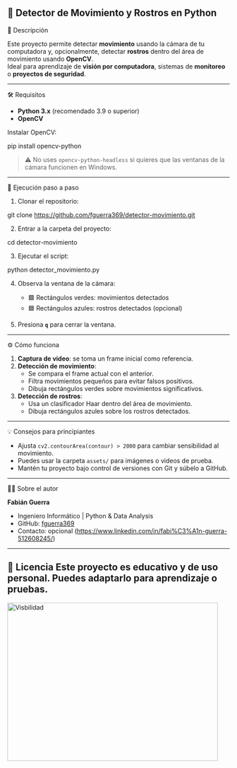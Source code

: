 🎥 Detector de Movimiento y Rostros en Python
---
🔹 Descripción

Este proyecto permite detectar **movimiento** usando la cámara de tu computadora y, opcionalmente, detectar **rostros** dentro del área de movimiento usando **OpenCV**.  
Ideal para aprendizaje de **visión por computadora**, sistemas de **monitoreo** o **proyectos de seguridad**.  

---
🛠 Requisitos

- **Python 3.x** (recomendado 3.9 o superior)  
- **OpenCV**

Instalar OpenCV:

pip install opencv-python

> ⚠️ No uses `opencv-python-headless` si quieres que las ventanas de la cámara funcionen en Windows.

---
🚀 Ejecución paso a paso

1. Clonar el repositorio:

git clone https://github.com/fguerra369/detector-movimiento.git

2. Entrar a la carpeta del proyecto:

cd detector-movimiento

3. Ejecutar el script:

python detector_movimiento.py

4. Observa la ventana de la cámara:  
   - 🟩 Rectángulos verdes: movimientos detectados  
   - 🟦 Rectángulos azules: rostros detectados (opcional)  

5. Presiona **`q`** para cerrar la ventana.

---
⚙️ Cómo funciona

1. **Captura de video**: se toma un frame inicial como referencia.  
2. **Detección de movimiento**:  
   - Se compara el frame actual con el anterior.  
   - Filtra movimientos pequeños para evitar falsos positivos.  
   - Dibuja rectángulos verdes sobre movimientos significativos.  
3. **Detección de rostros**:  
   - Usa un clasificador Haar dentro del área de movimiento.  
   - Dibuja rectángulos azules sobre los rostros detectados.

---

💡 Consejos para principiantes
- Ajusta `cv2.contourArea(contour) > 2000` para cambiar sensibilidad al movimiento.  
- Puedes usar la carpeta `assets/` para imágenes o videos de prueba.  
- Mantén tu proyecto bajo control de versiones con Git y súbelo a GitHub.  

---
👨‍💻 Sobre el autor

**Fabián Guerra**  
- Ingeniero Informático | Python & Data Analysis  
- GitHub: [fguerra369](https://github.com/fguerra369)  
- Contacto: opcional (https://www.linkedin.com/in/fabi%C3%A1n-guerra-512608245/)  

---
📌 Licencia
Este proyecto es **educativo y de uso personal**. Puedes adaptarlo para aprendizaje o pruebas.  
---

<img width="477" height="358" alt="Visbilidad" src="https://github.com/user-attachments/assets/0de630ca-1409-456b-b9d6-5423141552fb" />

